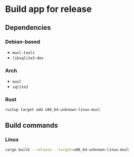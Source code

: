 # Build app for release

## Dependencies

### Debian-based

* `musl-tools`
* `libsqlite3-dev`

### Arch

* `musl`
* `sqlite3`

### Rust

```sh
rustup target add x86_64-unknown-linux-musl
```


## Build commands

### Linux

```sh
cargo build --release --target=x86_64-unknown-linux-musl
```
